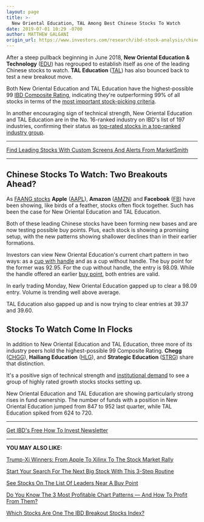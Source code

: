 ```yaml
---
layout: page
title: >-
  New Oriental Education, TAL Among Best Chinese Stocks To Watch
date: 2019-07-01 10:29 -0700
author: MATTHEW GALGANI
origin_url: https://www.investors.com/research/ibd-stock-analysis/chinese-stocks-to-watch-include-new-oriental-education-tal-education/
---
```





After a steep pullback beginning in June 2018, **New Oriental Education & Technology** ([EDU](https://research.investors.com/quote.aspx?symbol=EDU)) has regrouped to establish itself as one of the leading Chinese stocks to watch. **TAL Education** ([TAL](https://research.investors.com/quote.aspx?symbol=TAL)) has also bounced back to test a new breakout move.




Both New Oriental Education and TAL Education have the highest-possible 99 [IBD Composite Rating](https://www.investors.com/ibd-data-stories/companies-now-outperforming-95-of-all-stocks/), indicating they're outperforming 99% of all stocks in terms of the [most important stock-picking criteria](https://www.investors.com/ibd-university/can-slim/).


In another encouraging sign of technical strength, New Oriental Education and TAL Education are in the No. 16-ranked industry on IBD's list of 197 industries, confirming their status as [top-rated stocks in a top-ranked industry group](https://www.investors.com/videos/how-to-find-the-top-rated-stocks-in-the-top-ranked-industries/).




---


[Find Leading Stocks With Custom Screens And Alerts From MarketSmith](https://www.investors.com/product/marketsmith/?artProdLink=MarketSmith)




---


Chinese Stocks To Watch: Two Breakouts Ahead?
---------------------------------------------


As [FAANG stocks](https://www.investors.com/research/breakout-stocks-technical-analysis/amazon-stock-targets-buy-apple-facebook-follow-suit/) **Apple** ([AAPL](https://research.investors.com/quote.aspx?symbol=AAPL)), **Amazon** ([AMZN](https://research.investors.com/quote.aspx?symbol=AMZN)) and **Facebook** ([FB](https://research.investors.com/quote.aspx?symbol=FB)) have been showing, like birds of a feather, stocks often flock together. Such has been the case for New Oriental Education and TAL Education.


Both of these leading Chinese stocks have been forming new bases and are now testing possible buy points. Plus, each stock is showing a promising setup, with the new patterns showing shallower declines than in their earlier formations.


Investors can view New Oriental Education's current chart pattern in two ways: as a [cup with handle](https://www.investors.com/how-to-invest/chart-reading-for-beginners-chart-patterns-cup-with-handle-double-bottom-flat-base/) and as a cup without handle. The buy point for the former was 92.95. For the cup without handle, the entry is 98.09. While the handle offered an earlier [buy point](https://www.investors.com/how-to-invest/investors-corner/chart-reading-basics-how-a-buy-point-marks-a-time-of-opportunity/), both entries are valid.


In early trading Monday, New Oriental Education gapped up to clear a 98.09 entry. Volume is trending well above average.


TAL Education also gapped up and is now trying to clear entries at 39.37 and 39.60.


Stocks To Watch Come In Flocks
------------------------------


In addition to New Oriental Education and TAL Education, three more of its industry peers hold the highest-possible 99 Composite Rating. **Chegg** ([CHGG](https://research.investors.com/quote.aspx?symbol=CHGG)), **Hailiang Education** ([HLG](https://research.investors.com/quote.aspx?symbol=HLG)), and **Strategic Education** ([STRG](https://research.investors.com/quote.aspx?symbol=STRG)) share that distinction.


It's a positive sign of technical strength and [institutional demand](https://www.investors.com/how-to-invest/investors-corner/stocks-funds-are-buying/) to see a group of highly rated growth stocks stocks setting up.


New Oriental Education and TAL Education are showing particularly strong rises in fund ownership. The number of funds with a position in New Oriental Education jumped from 847 to 952 last quarter, while TAL Education spiked from 624 to 720.




---


[Get IBD's Free How To Invest Newsletter](https://shop.investors.com/offer/splashresponsive.aspx?id=newsletters-howtoinvest)




---


**YOU MAY ALSO LIKE:**


[Trump-Xi Winners: From Apple To Xilinx To The Stock Market Rally](https://www.investors.com/market-trend/stock-market-today/trump-xi-meeting-stock-market-rally-winners-apple-micron-qualcomm-intel-dow-jones-futures/)


[Start Your Search For The Next Big Stock With This 3-Step Routine](https://www.investors.com/research/how-to-invest-in-the-stock-market-start-with-a-simple-routine/)


[See Stocks On The List Of Leaders Near A Buy Point](https://www.investors.com/product/leaderboard/?artProdLink=Leaderboard)


[Do You Know The 3 Most Profitable Chart Patterns — And How To Profit From Them?](https://www.investors.com/how-to-invest/chart-reading-for-beginners-chart-patterns-cup-with-handle-double-bottom-flat-base/)


[Which Stocks Are One The IBD Breakout Stocks Index?](https://www.investors.com/research/breakout-stocks-technical-analysis/breakout-stocks-technical-analysis/)




